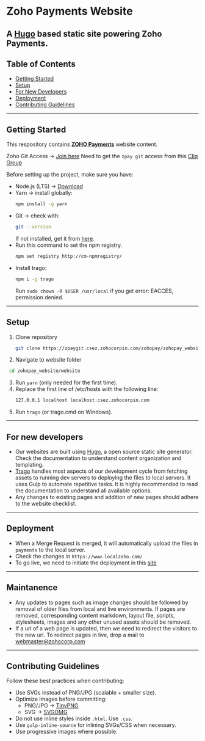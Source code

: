 # Zoho Payments Website

A [Hugo](https://gohugo.io/) based static site powering **Zoho Payments**.
---

## Table of Contents
- [Getting Started](#getting-started)
- [Setup](#setup)
- [For New Developers](#for-new-developers)
- [Deployment](#deployment)
- [Contributing Guidelines](#contributing-guidelines)

---

## Getting Started
This respository contains **[ZOHO Payments](https://www.zoho.com/payments/)** website content.

Zoho Git Access → [Join here](https://gitusercreation.csez.zohocorpin.com/)
Need to get the `zpay git` access from this [Cliq Group]()

Before setting up the project, make sure you have:

- Node.js (LTS) → [Download](https://nodejs.org/en/download)  
- Yarn → install globally:  
  ```bash
  npm install -g yarn
  ```
- Git → check with:  
  ```bash
  git --version
  ```  
  If not installed, get it from [here](https://git-scm.com/download).
- Run this command to set the npm registry.
  ```bash
  npm set registry http://cm-npmregistry/
  ```
- Install trago:
  ```bash
  npm i -g trago
  ```
  Run `sudo chown -R $USER /usr/local` if you get error: EACCES, permission denied.

---

## Setup
1. Clone repository
   ```bash
   git clone https://zpaygit.csez.zohocorpin.com/zohopay/zohopay_website.git
   ```
2. Navigate to website folder
  ```bash
   cd zohopay_website/website
   ```
3. Run `yarn` (only needed for the first time).
4. Replace the first line of /etc/hosts with the following line:
    ```bash
    127.0.0.1 localhost localhost.csez.zohocorpin.com
    ```
5. Run `trago` (or trago.cmd on Windows).

---

## For new developers

- Our websites are built using [Hugo](https://gohugo.io/), a open source static site generator. Check the documentation to understand content organization and templating.
- [Trago](https://git.csez.zohocorpin.com/zohofinance/trago) handles most aspects of our development cycle from fetching assets to running dev servers to deploying the files to local servers. It uses Gulp to automate repetitive tasks. It is highly recommended to read the documentation to understand all available options.
- Any changes to existing pages and addition of new pages should adhere to the website checklist.

---

## Deployment
- When a Merge Request is merged, it will automatically upload the files in `payments` to the local server.  
- Check the changes in `https://www.localzoho.com/`
- To go live, we need to initiate the deployment in this [site](https://sd.csez.zohocorpin.com/)

---

## Maintanence
- Any updates to pages such as image changes should be followed by removal of older files from local and live environments. If pages are removed, corresponding content markdown, layout file, scripts, stylesheets, images and any other unused assets should be removed.
- If a url of a web page is updated, then we need to redirect the visitors to the new url. To redirect pages in live, drop a mail to webmaster@zohocorp.com

---

## Contributing Guidelines
Follow these best practices when contributing:

- Use SVGs instead of PNG/JPG (scalable + smaller size).  
- Optimize images before committing:  
  - PNG/JPG → [TinyPNG](https://tinypng.com)  
  - SVG → [SVGOMG](https://jakearchibald.github.io/svgomg/)  
- Do not use inline styles inside `.html`. Use `.css`.  
- Use `gulp-inline-source` for inlining SVGs/CSS when necessary.  
- Use progressive images where possible.  
